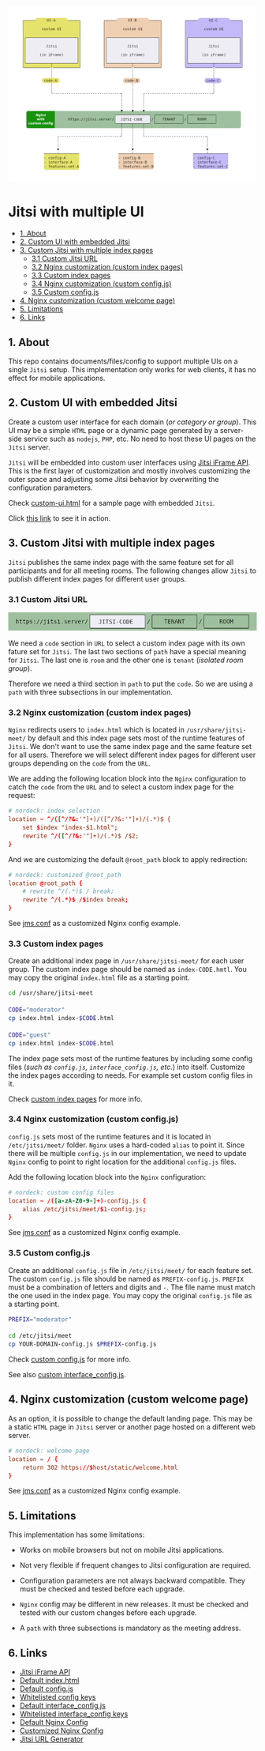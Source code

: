 ![Jitsi with multiple UI](docs/schema-multiple-ui.png)

# Jitsi with multiple UI

- [1. About](#1-about)
- [2. Custom UI with embedded Jitsi](#2-custom-ui-with-embedded-jitsi)
- [3. Custom Jitsi with multiple index pages](#3-custom-jitsi-with-multiple-index-pages)
  - [3.1 Custom Jitsi URL](#31-custom-jitsi-ui)
  - [3.2 Nginx customization (custom index pages)](#32-nginx-customization-custom-index-pages)
  - [3.3 Custom index pages](#33-custom-index-pages)
  - [3.4 Nginx customization (custom config.js)](#34-nginx-customization-custom-configjs)
  - [3.5 Custom config.js](#35-custom-configjs)
- [4. Nginx customization (custom welcome page)](#4-nginx-customization-custom-welcome-page)
- [5. Limitations](#5-limitations)
- [6. Links](#6-links)

## 1. About

This repo contains documents/files/config to support multiple UIs on a single
`Jitsi` setup. This implementation only works for web clients, it has no effect
for mobile applications.

## 2. Custom UI with embedded Jitsi

Create a custom user interface for each domain (_or category or group_). This UI
may be a simple `HTML` page or a dynamic page generated by a server-side service
such as `nodejs`, `PHP`, etc. No need to host these UI pages on the `Jitsi`
server.

`Jitsi` will be embedded into custom user interfaces using
[Jitsi iFrame API](https://jitsi.github.io/handbook/docs/dev-guide/dev-guide-iframe).
This is the first layer of customization and mostly involves customizing the
outer space and adjusting some Jitsi behavior by overwriting the configuration
parameters.

Check [custom-ui.html](templates/custom-ui/custom-ui.html) for a sample page
with embedded `Jitsi`.

Click
[this link](https://nordeck.github.io/jitsi-multiple-ui/templates/custom-ui/custom-ui.html)
to see it in action.

## 3. Custom Jitsi with multiple index pages

`Jitsi` publishes the same index page with the same feature set for all
participants and for all meeting rooms. The following changes allow `Jitsi` to
publish different index pages for different user groups.

### 3.1 Custom Jitsi URL

![Custom Jitsi URL](docs/custom-jitsi-url.png)

We need a `code` section in `URL` to select a custom index page with its own
fature set for `Jitsi`. The last two sections of `path` have a special meaning
for `Jitsi`. The last one is `room` and the other one is `tenant` (_isolated
room group_).

Therefore we need a third section in `path` to put the `code`. So we are using a
`path` with three subsections in our implementation.

### 3.2 Nginx customization (custom index pages)

`Nginx` redirects users to `index.html` which is located in
`/usr/share/jitsi-meet/` by default and this index page sets most of the runtime
features of `Jitsi`. We don't want to use the same index page and the same
feature set for all users. Therefore we will select different index pages for
different user groups depending on the `code` from the `URL`.

We are adding the following location block into the `Nginx` configuration to
catch the `code` from the `URL` and to select a custom index page for the
request:

```conf
# nordeck: index selection
location ~ ^/([^/?&:'"]+)/([^/?&:'"]+)/(.*)$ {
    set $index "index-$1.html";
    rewrite ^/([^/?&:'"]+)/(.*)$ /$2;
}
```

And we are customizing the default `@root_path` block to apply redirection:

```conf
# nordeck: customized @root_path
location @root_path {
    # rewrite ^/(.*)$ / break;
    rewrite ^/(.*)$ /$index break;
}
```

See [jms.conf](templates/etc/nginx/sites-available/jms.conf) as a customized
Nginx config example.

### 3.3 Custom index pages

Create an additional index page in `/usr/share/jitsi-meet/` for each user group.
The custom index page should be named as `index-CODE.hmtl`. You may copy the
original `index.html` file as a starting point.

```bash
cd /usr/share/jitsi-meet

CODE="moderator"
cp index.html index-$CODE.html

CODE="guest"
cp index.html index-$CODE.html
```

The index page sets most of the runtime features by including some config files
(_such as `config.js`, `interface_config.js`, etc._) into itself. Customize the
index pages according to needs. For example set custom config files in it.

Check [custom index pages](docs/custom-index-pages.md) for more info.

### 3.4 Nginx customization (custom config.js)

`config.js` sets most of the runtime features and it is located in
`/etc/jitsi/meet/` folder. `Nginx` uses a hard-coded `alias` to point it. Since
there will be multiple `config.js` in our implementation, we need to update
`Nginx` config to point to right location for the additional `config.js` files.

Add the following location block into the `Nginx` configuration:

```conf
# nordeck: custom config files
location ~ /([a-zA-Z0-9-]+)-config.js {
    alias /etc/jitsi/meet/$1-config.js;
}
```

See [jms.conf](templates/etc/nginx/sites-available/jms.conf) as a customized
Nginx config example.

### 3.5 Custom config.js

Create an additional `config.js` file in `/etc/jitsi/meet/` for each feature
set. The custom `config.js` file should be named as `PREFIX-config.js`. `PREFIX`
must be a combination of letters and digits and `-`. The file name must match
the one used in the index page. You may copy the original `config.js` file as a
starting point.

```bash
PREFIX="moderator"

cd /etc/jitsi/meet
cp YOUR-DOMAIN-config.js $PREFIX-config.js
```

Check [custom config.js](docs/custom-config-js.md) for more info.

See also [custom interface_config.js](docs/custom-interface-config.md).

## 4. Nginx customization (custom welcome page)

As an option, it is possible to change the default landing page. This may be a
static `HTML` page in `Jitsi` server or another page hosted on a different web
server.

```conf
# nordeck: welcome page
location = / {
    return 302 https://$host/static/welcome.html
}
```

See [jms.conf](templates/etc/nginx/sites-available/jms.conf) as a customized
Nginx config example.

## 5. Limitations

This implementation has some limitations:

- Works on mobile browsers but not on mobile Jitsi applications.

- Not very flexible if frequent changes to Jitsi configuration are required.

- Configuration parameters are not always backward compatible. They must be
  checked and tested before each upgrade.

- `Nginx` config may be different in new releases. It must be checked and tested
  with our custom changes before each upgrade.

- A `path` with three subsections is mandatory as the meeting address.

## 6. Links

- [Jitsi iFrame API](https://jitsi.github.io/handbook/docs/dev-guide/dev-guide-iframe)
- [Default index.html](https://github.com/jitsi/jitsi-meet/blob/master/index.html)
- [Default config.js](https://github.com/jitsi/jitsi-meet/blob/master/config.js)
- [Whitelisted config keys](https://github.com/jitsi/jitsi-meet/blob/master/react/features/base/config/configWhitelist.ts)
- [Default interface_config.js](https://github.com/jitsi/jitsi-meet/blob/master/interface_config.js)
- [Whitelisted interface_config keys](https://github.com/jitsi/jitsi-meet/blob/master/react/features/base/config/interfaceConfigWhitelist.ts)
- [Default Nginx Config](https://github.com/jitsi/jitsi-meet/blob/master/doc/debian/jitsi-meet/jitsi-meet.example)
- [Customized Nginx Config](templates/etc/nginx/sites-available/jms.conf)
- [Jitsi URL Generator](https://shawnchin.github.io/jitsi-url-generator/)
